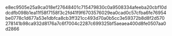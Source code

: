 e8ec9505e25a9ca018ef27648401c715479830c0a9508334afeeba20cbf10ddcdfb098b1ea11f58f7158f3c2fd41f9f6703576029ea0cad0c57cfba6fe76954be0778c1d677a53e1dbfca8cb3ff321cc493d70a0b5cc3e59372b8d8f2d570278141b98ca932d8176a7c6f7004c2287c699325bf5aeaea400d8fe0507aa0d2866